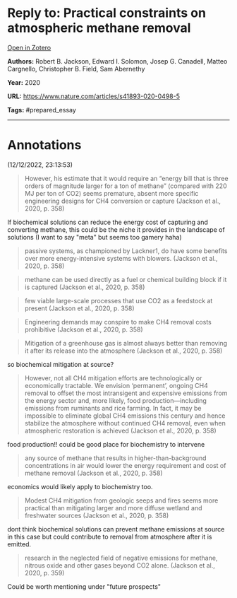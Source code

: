 # Reply to: Practical constraints on atmospheric methane removal
[Open in Zotero](zotero://select/items/@JacksonEtAl_2020)

**Authors:** Robert B. Jackson, Edward I. Solomon, Josep G. Canadell, Matteo Cargnello, Christopher B. Field, Sam Abernethy

**Year:** 2020

**URL:** https://www.nature.com/articles/s41893-020-0498-5

**Tags:** #prepared_essay 

---
# Annotations  
(12/12/2022, 23:13:53)

> However, his estimate that it would require an “energy bill that is three orders of magnitude larger for a ton of methane” (compared with 220 MJ per ton of CO2) seems premature, absent more specific engineering designs for CH4 conversion or capture (Jackson et al., 2020, p. 358)

If biochemical solutions can reduce the energy cost of capturing and converting methane, this could be the niche it provides in the landscape of solutions (I want to say "meta" but seems too gamery haha)

> passive systems, as championed by Lackner1, do have some benefits over more energy-intensive systems with blowers. (Jackson et al., 2020, p. 358)

> methane can be used directly as a fuel or chemical building block if it is captured (Jackson et al., 2020, p. 358)

> few viable large-scale processes that use CO2 as a feedstock at present (Jackson et al., 2020, p. 358)

> Engineering demands may conspire to make CH4 removal costs prohibitive (Jackson et al., 2020, p. 358)

> Mitigation of a greenhouse gas is almost always better than removing it after its release into the atmosphere (Jackson et al., 2020, p. 358)

so biochemical mitigation at source?

> However, not all CH4 mitigation efforts are technologically or economically tractable. We envision ‘permanent’, ongoing CH4 removal to offset the most intransigent and expensive emissions from the energy sector and, more likely, food production—including emissions from ruminants and rice farming. In fact, it may be impossible to eliminate global CH4 emissions this century and hence stabilize the atmosphere without continued CH4 removal, even when atmospheric restoration is achieved (Jackson et al., 2020, p. 358)

food production!! could be good place for biochemistry to intervene

> any source of methane that results in higher-than-background concentrations in air would lower the energy requirement and cost of methane removal (Jackson et al., 2020, p. 358)

economics would likely apply to biochemistry too.

> Modest CH4 mitigation from geologic seeps and fires seems more practical than mitigating larger and more diffuse wetland and freshwater sources (Jackson et al., 2020, p. 358)

dont think biochemical solutions can prevent methane emissions at source in this case but could contribute to removal from atmosphere after it is emitted.

> research in the neglected field of negative emissions for methane, nitrous oxide and other gases beyond CO2 alone. (Jackson et al., 2020, p. 359)

Could be worth mentioning under "future prospects"
